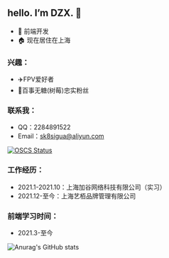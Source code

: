 ## hello. I’m DZX.  👋
 - 🙋 前端开发 
 - 🏠 现在居住在上海
### 兴趣：
 -  ✈️FPV爱好者 
 -  🥤百事无糖(树莓)忠实粉丝  
### 联系我： 
 - QQ：2284891522
 - Email：sk8sigua@aliyun.com

 [![OSCS Status](https://www.oscs1024.com/platform/badge/SK-Luffa/note.svg?size=small)](https://www.oscs1024.com/project/SK-Luffa/note?ref=badge_small)

 
 
### 工作经历：
   * 2021.1-2021.10：上海加谷网络科技有限公司（实习）
   * 2021.12-至今：上海艺栢品牌管理有限公司
### 前端学习时间：
   * 2021.3-至今   

![Anurag's GitHub stats](https://github-readme-stats.vercel.app/api?username=SK-Luffa&show_icons=true&theme=transparent)




 
